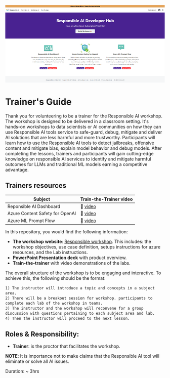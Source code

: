 ![](/img/cover.png)

# Trainer's Guide

Thank you for volunteering to be a trainer for the Responsible AI workshop. The workshop is designed to be delivered in a classroom setting.  It's hands-on workshops to data scientists or AI communities on how they can use Responsible AI tools service to safe-guard, debug, mitigate and deliver AI solutions that are less harmful and more trustworthy.  Participants will learn how to use the Responsible AI tools to detect jailbreaks, offensive content and mitigate bias, explain model behavior and debug models.   After completing the lessons, trainers and participants will gain cutting-edge knowledge on responsible AI services to identify and mitigate harmful outcomes for LLMs and traditional ML models earning a competitive advantage.

## Trainers resources

| Subject  | Train-the-Trainer video |
| ------------- | ------------- |
| Reponsible AI Dashboard  | 🎥 [video](https://aka.ms/rai-hub/raidashboard-module-walkthrough) |
| Azure Content Safety for OpenAI  | 🎥 [video](https://aka.ms/rai-hub/content-safety-trainer-guide)  |
| Azure ML Prompt Flow  | 🎥 [video]()   |


In this repository, you would find the following information:

- **The workshop website**: [Responsible workshop](https://rai-hub/website).   This includes: the workshop objectives, use case definition, setups instructions for azure resources, and the Lab instructions.
- **PowerPoint Presentation deck** with product overview.
- **Train-the-trainer** with video demonstrations of the labs. 

The overall structure of the workshop is to be engaging and interactive.  To achieve this, the following should be the format:

	1) The instructor will introduce a topic and concepts in a subject area.
	2) There will be a breakout session for workshop. participants to complete each lab of the workshop in teams.
	3) The instructor and the workshop will reconvene for a group discussion with questions pertaining to each subject area and lab.
	4) Then the instructor will proceed to the next lesson.


## Roles & Responsibility:

- **Trainer**: is the proctor that facilitates the workshop.
  
**NOTE**:  It is importance not to make claims that the Responsible AI tool will eliminate or solve all AI issues.

Duration:  ~ 3hrs

